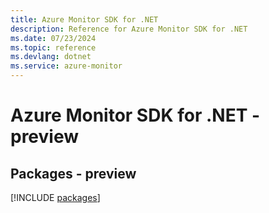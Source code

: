```yaml
---
title: Azure Monitor SDK for .NET
description: Reference for Azure Monitor SDK for .NET
ms.date: 07/23/2024
ms.topic: reference
ms.devlang: dotnet
ms.service: azure-monitor
---
```

# Azure Monitor SDK for .NET - preview
## Packages - preview
[!INCLUDE [packages](monitor-index.md)]